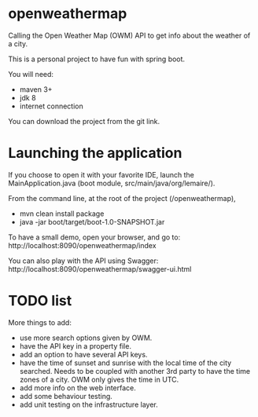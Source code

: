 # openweathermap
Calling the Open Weather Map (OWM) API to get info about the weather of a city.

This is a personal project to have fun with spring boot.

You will need:
  - maven 3+
  - jdk 8
  - internet connection

You can download the project from the git link.


# Launching the application
If you choose to open it with your favorite IDE, launch the MainApplication.java (boot module, src/main/java/org/lemaire/).

From the command line, at the root of the project (/openweathermap),
  - mvn clean install package
  - java -jar boot/target/boot-1.0-SNAPSHOT.jar

To have a small demo, open your browser, and go to: http://localhost:8090/openweathermap/index

You can also play with the API using Swagger: http://localhost:8090/openweathermap/swagger-ui.html

# TODO list
More things to add:
  - use more search options given by OWM.
  - have the API key in a property file.
  - add an option to have several API keys.
  - have the time of sunset and sunrise with the local time of the city searched. Needs to be coupled with another 3rd party to have the time zones of a city. OWM only gives the time in UTC.
  - add more info on the web interface.
  - add some behaviour testing.
  - add unit testing on the infrastructure layer.
